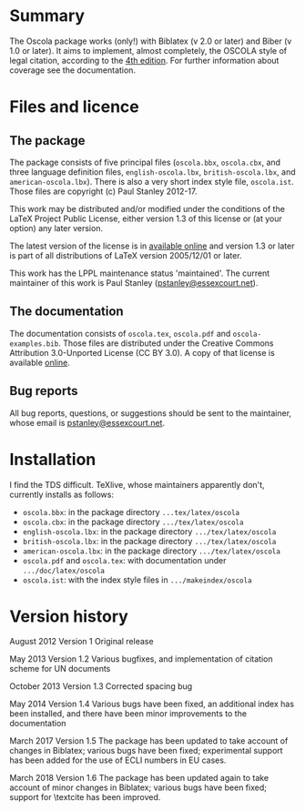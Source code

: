 # Summary

The Oscola package works (only!) with Biblatex (v 2.0 or later) and
Biber (v 1.0 or later). It aims to implement, almost completely, the
OSCOLA style of legal citation, according to the
[4th edition](https://www.law.ox.ac.uk/sites/files/oxlaw/oscola_4th_edn_hart_2012.pdf). For
further information about coverage see the documentation.

# Files and licence

## The package

The package consists of five principal files (`oscola.bbx`, `oscola.cbx`, and three language definition files,
`english-oscola.lbx`, `british-oscola.lbx`, and `american-oscola.lbx`). There is also a very short index
style file, `oscola.ist`. Those files are copyright (c) Paul Stanley
2012-17.

This work may be distributed and/or modified under the conditions of
the LaTeX Project Public License, either version 1.3 of this license
or (at your option) any later version.

The latest version of the license is in [available online](http://www.latex-project.org/lppl.txt) 
and version 1.3 or later is part of all distributions of LaTeX version 2005/12/01 or later.

This work has the LPPL maintenance status 'maintained'. The current
maintainer of this work is Paul Stanley (pstanley@essexcourt.net).

## The documentation

The documentation consists of `oscola.tex`, `oscola.pdf` and
`oscola-examples.bib`. Those files are distributed under the Creative
Commons Attribution 3.0-Unported License (CC BY 3.0). A copy of that
license is available [online](http://creativecommons.org/licenses/by/3.0/deed.en_GB).

## Bug reports

All bug reports, questions, or suggestions should be sent to the
maintainer, whose email is pstanley@essexcourt.net.

# Installation

I find the TDS difficult. TeXlive, whose maintainers apparently don't,
currently installs as follows:

* `oscola.bbx`: in the package directory `...tex/latex/oscola`
* `oscola.cbx`: in the package directory `.../tex/latex/oscola`
* `english-oscola.lbx`: in the package directory `.../tex/latex/oscola`
* `british-oscola.lbx`: in the package directory `.../tex/latex/oscola`
* `american-oscola.lbx`: in the package directory `.../tex/latex/oscola`
* `oscola.pdf` and `oscola.tex`: with documentation under `.../doc/latex/oscola`
* `oscola.ist`: with the index style files in  `.../makeindex/oscola`

# Version history

August 2012     Version 1      Original release

May 2013        Version 1.2    Various bugfixes, and implementation
                               of citation scheme for UN documents
							   
October 2013    Version 1.3    Corrected spacing bug

May 2014        Version 1.4    Various bugs have been fixed, an additional
                               index has been installed, and there have
                               been minor improvements to the documentation

March 2017      Version 1.5    The package has been updated to take
                               account of changes in Biblatex; various bugs
                               have been fixed; experimental support has
                               been added for the use of ECLI numbers
                               in EU cases.

March 2018      Version 1.6    The package has been updated again to take
                               account of minor changes in Biblatex; various
                               bugs have been fixed; support for \\textcite has been
                               improved.
